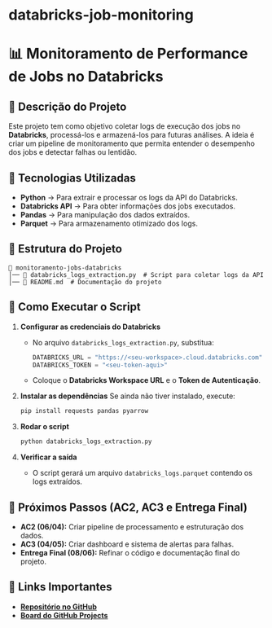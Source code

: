 # databricks-job-monitoring

# 📊 Monitoramento de Performance de Jobs no Databricks

## 📌 Descrição do Projeto
Este projeto tem como objetivo coletar logs de execução dos jobs no **Databricks**, processá-los e armazená-los para futuras análises. A ideia é criar um pipeline de monitoramento que permita entender o desempenho dos jobs e detectar falhas ou lentidão.

## 🚀 Tecnologias Utilizadas
- **Python** → Para extrair e processar os logs da API do Databricks.
- **Databricks API** → Para obter informações dos jobs executados.
- **Pandas** → Para manipulação dos dados extraídos.
- **Parquet** → Para armazenamento otimizado dos logs.

## 📂 Estrutura do Projeto
```
📁 monitoramento-jobs-databricks
│── 📄 databricks_logs_extraction.py  # Script para coletar logs da API
│── 📄 README.md  # Documentação do projeto
```

## 🔧 Como Executar o Script
1. **Configurar as credenciais do Databricks**
   - No arquivo `databricks_logs_extraction.py`, substitua:
     ```python
     DATABRICKS_URL = "https://<seu-workspace>.cloud.databricks.com"
     DATABRICKS_TOKEN = "<seu-token-aqui>"
     ```
   - Coloque o **Databricks Workspace URL** e o **Token de Autenticação**.

2. **Instalar as dependências**
   Se ainda não tiver instalado, execute:
   ```bash
   pip install requests pandas pyarrow
   ```

3. **Rodar o script**
   ```bash
   python databricks_logs_extraction.py
   ```

4. **Verificar a saída**
   - O script gerará um arquivo `databricks_logs.parquet` contendo os logs extraídos.

## 📌 Próximos Passos (AC2, AC3 e Entrega Final)
- **AC2 (06/04):** Criar pipeline de processamento e estruturação dos dados.
- **AC3 (04/05):** Criar dashboard e sistema de alertas para falhas.
- **Entrega Final (08/06):** Refinar o código e documentação final do projeto.

## 📎 Links Importantes
- **[Repositório no GitHub](#)**
- **[Board do GitHub Projects](#)** 
